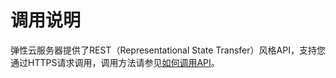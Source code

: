 # 调用说明<a name="ecs_01_0002"></a>

弹性云服务器提供了REST（Representational State Transfer）风格API，支持您通过HTTPS请求调用，调用方法请参见[如何调用API](如何调用API.md)。

